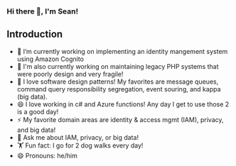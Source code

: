 ### Hi there 👋, I'm Sean!

## Introduction
- 🔭 I’m currently working on implementing an identity mangement system using Amazon Cognito
- 🤔 I'm also currently working on maintaining legacy PHP systems that were poorly design and very fragile!
- 🌱 I love software design patterns!  My favorites are message queues, command query responsibility segregation, event souring, and kappa (big data). 
- 😄 I love working in c# and Azure functions!  Any day I get to use those 2 is a good day!
-  ⚡ My favorite domain areas are identity & access mgmt (IAM), privacy, and big data!
- 💬 Ask me about IAM, privacy, or big data!
- 🏋️ Fun fact: I go for 2 dog walks every day!
- 😄 Pronouns: he/him
<!--
**salykins/salykins** is a ✨ _special_ ✨ repository because its `README.md` (this file) appears on your GitHub profile.

![chacha.png](chacha.png)

Here are some ideas to get you started:

- 🔭 I’m currently working on ...
- 🌱 I’m currently learning ...
- 👯 I’m looking to collaborate on ...
- 🤔 I’m looking for help with ...
- 💬 Ask me about ...
- 📫 How to reach me: ...
- 😄 Pronouns: ...
- ⚡ Fun fact: ...
-->
